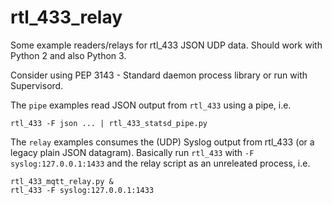 rtl_433_relay
=============

Some example readers/relays for rtl_433 JSON UDP data. Should work with Python 2 and also Python 3.

Consider using PEP 3143 - Standard daemon process library or run with Supervisord.

The `pipe` examples read JSON output from `rtl_433` using a pipe, i.e.

```
rtl_433 -F json ... | rtl_433_statsd_pipe.py
````

The `relay` examples consumes the (UDP) Syslog output from rtl_433 (or a legacy plain JSON datagram).
Basically run `rtl_433` with `-F syslog:127.0.0.1:1433` and the relay script as an unreleated process, i.e.

```
rtl_433_mqtt_relay.py &
rtl_433 -F syslog:127.0.0.1:1433
````
